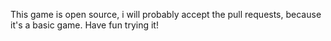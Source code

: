 This game is open source, i will probably accept the pull requests, because it's a basic game.
Have fun trying it!
